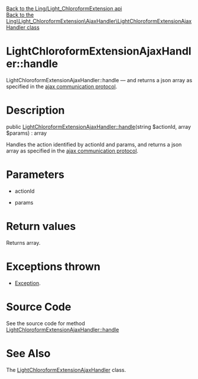 [Back to the Ling/Light_ChloroformExtension api](https://github.com/lingtalfi/Light_ChloroformExtension/blob/master/doc/api/Ling/Light_ChloroformExtension.md)<br>
[Back to the Ling\Light_ChloroformExtension\AjaxHandler\LightChloroformExtensionAjaxHandler class](https://github.com/lingtalfi/Light_ChloroformExtension/blob/master/doc/api/Ling/Light_ChloroformExtension/AjaxHandler/LightChloroformExtensionAjaxHandler.md)


LightChloroformExtensionAjaxHandler::handle
================



LightChloroformExtensionAjaxHandler::handle — and returns a json array as specified in the [ajax communication protocol](https://github.com/lingtalfi/AjaxCommunicationProtocol).




Description
================


public [LightChloroformExtensionAjaxHandler::handle](https://github.com/lingtalfi/Light_ChloroformExtension/blob/master/doc/api/Ling/Light_ChloroformExtension/AjaxHandler/LightChloroformExtensionAjaxHandler/handle.md)(string $actionId, array $params) : array




Handles the action identified by actionId and params,
and returns a json array as specified in the [ajax communication protocol](https://github.com/lingtalfi/AjaxCommunicationProtocol).




Parameters
================


- actionId

    

- params

    


Return values
================

Returns array.


Exceptions thrown
================

- [Exception](http://php.net/manual/en/class.exception.php).&nbsp;







Source Code
===========
See the source code for method [LightChloroformExtensionAjaxHandler::handle](https://github.com/lingtalfi/Light_ChloroformExtension/blob/master/AjaxHandler/LightChloroformExtensionAjaxHandler.php#L22-L98)


See Also
================

The [LightChloroformExtensionAjaxHandler](https://github.com/lingtalfi/Light_ChloroformExtension/blob/master/doc/api/Ling/Light_ChloroformExtension/AjaxHandler/LightChloroformExtensionAjaxHandler.md) class.



